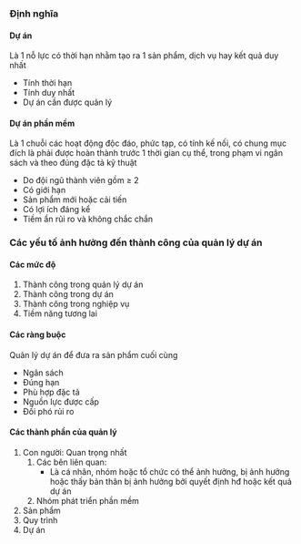 ### Định nghĩa
#### Dự án
Là 1 nỗ lực có thời hạn nhằm tạo ra 1 sản phẩm, dịch vụ hay kết quả duy nhất
- Tính thời hạn
- Tính duy nhất
- Dự án cần được quản lý

#### Dự án phần mềm
Là 1 chuỗi các hoạt động độc đáo, phức tạp, có tính kế nối, có chung mục đích là phải được hoàn thành trước 1 thời gian cụ thể, trong phạm vi ngân sách và theo đúng đặc tả kỹ thuật
- Do đội ngũ thành viên gồm $\geq$ 2
- Có giới hạn
- Sản phẩm mới hoặc cải tiến
- Có lợi ích đáng kể 
- Tiềm ẩn rủi ro và không chắc chắn

### Các yếu tố ảnh hưởng đến thành công của quản lý dự án
#### Các mức độ
1. Thành công trong quản lý dự án
2. Thành công trong dự án
3. Thành công trong nghiệp vụ
4. Tiềm năng tương lai

#### Các ràng buộc
Quản lý dự án để đưa ra sản phẩm cuối cùng
- Ngân sách
- Đúng hạn
- Phù hợp đặc tả
- Nguồn lực được cấp
- Đối phó rủi ro

#### Các thành phần của quản lý
1. Con người: Quan trọng nhất
	1. Các bên liên quan: 
		- Là cá nhân, nhóm hoặc tổ chức có thể ảnh hưởng, bị ảnh hưởng hoặc thấy bản thân bị ảnh hưởng bởi quyết định hđ hoặc kết quả dự án
	2. Nhóm phát triển phần mềm
2. Sản phẩm
3. Quy trình
4. Dự án